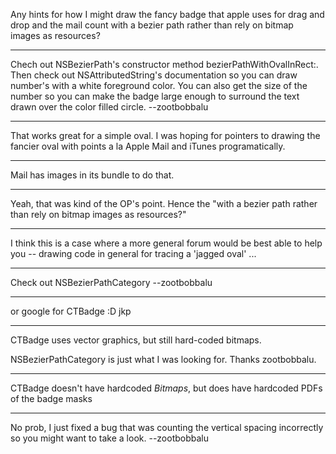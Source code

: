 Any hints for how I might draw the fancy badge that apple uses for drag and drop and the mail count with a bezier path rather than rely on bitmap images as resources?

----

Chech out NSBezierPath's constructor method     bezierPathWithOvalInRect:. Then check out NSAttributedString's documentation so you can draw number's with a white foreground color. You can also get the size of the number so you can make the badge large enough to surround the text drawn over the color filled circle. --zootbobbalu

----

That works great for  a simple oval. I was hoping for pointers to drawing the fancier oval with points a la Apple Mail and iTunes programatically.

----

Mail has images in its bundle to do that.

----
Yeah, that was kind of the OP's point. Hence the "with a bezier path rather than rely on bitmap images as resources?"

----
I think this is a case where a more general forum would be best able to help you -- drawing code in general for tracing a 'jagged oval' ...

----

Check out NSBezierPathCategory --zootbobbalu

----

or google for CTBadge :D  jkp

----

CTBadge uses vector graphics, but still hard-coded bitmaps. 

NSBezierPathCategory is just what I was looking for. Thanks zootbobbalu.

----

CTBadge doesn't have hardcoded *Bitmaps*, but does have hardcoded PDFs of the badge masks

----

No prob, I just fixed a bug that was counting the vertical spacing incorrectly so you might want to take a look. --zootbobbalu
